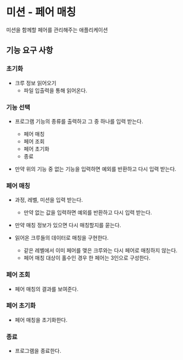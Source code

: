 # 미션 - 페어 매칭
미션을 함께할 페어를 관리해주는 애플리케이션

## 기능 요구 사항
### 초기화
- 크루 정보 읽어오기
  -  파일 입출력을 통해 읽어온다. 
    
### 기능 선택
- 프로그램 기능의 종류를 출력하고 그 중 하나를 입력 받는다.
  - 페어 매칭
  - 페어 조회
  - 페어 초기화 
  - 종료

- 만약 위의 기능 중 없는 기능을 입력하면 예외를 반환하고 다시 입력 받는다.

### 페어 매칭
- 과정, 레벨, 미션을 입력 받는다.
  - 만약 없는 값을 입력하면 예외를 반환하고 다시 입력 받는다.

- 만약 매칭 정보가 있으면 다시 매칭할지를 묻는다.
- 읽어온 크루들의 데이터로 매칭을 구현한다.
  -  같은 레벨에서 이미 페어를 맺은 크루와는 다시 페어로 매칭하지 않는다.
  -  페어 매칭 대상이 홀수인 경우 한 페어는 3인으로 구성한다. 

### 페어 조회
- 페어 매칭의 결과를 보여준다.

### 페어 초기화
- 페어 매칭을 초기화한다.

### 종료
- 프로그램을 종료한다. 